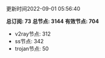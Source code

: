 更新时间2022-09-01 05:56:40

**总订阅: 73**
**总节点: 3144**
**有效节点: 704**
- v2ray节点: 312
- ss节点: 342
- trojan节点: 50
